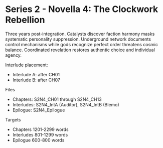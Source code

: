 ﻿# Series 2 - Novella 4: The Clockwork Rebellion

Three years post-integration. Catalysts discover faction harmony masks systematic personality suppression. Underground network documents control mechanisms while gods recognize perfect order threatens cosmic balance. Coordinated revelation restores authentic choice and individual agency.

Interlude placement:
- Interlude A: after CH01
- Interlude B: after CH07

Files
- Chapters: S2N4_CH01 through S2N4_CH13
- Interludes: S2N4_IntA (Auditor), S2N4_IntB (Blemo)
- Epilogue: S2N4_Epilogue

Targets
- Chapters 1201-2299 words
- Interludes 801-1299 words
- Epilogue 600-800 words
